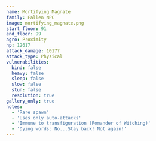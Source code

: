 ```yaml
---
name: Mortifying Magnate
family: Fallen NPC
image: mortifying_magnate.png
start_floor: 91
end_floor: 99
agro: Proximity
hp: 12617
attack_damage: 1017?
attack_type: Physical
vulnerabilities:
  bind: false
  heavy: false
  sleep: false
  slow: false
  stun: false
  resolution: true
gallery_only: true
notes:
  - 'Rare spawn'
  - 'Uses only auto-attacks'
  - 'Immune to transfiguration (Pomander of Witching)'
  - 'Dying words: No...Stay back! Not again!'
---
```

